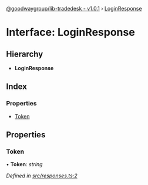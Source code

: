 [@goodwaygroup/lib-tradedesk - v1.0.1](../README.md) › [LoginResponse](loginresponse.md)

# Interface: LoginResponse

## Hierarchy

* **LoginResponse**

## Index

### Properties

* [Token](loginresponse.md#token)

## Properties

###  Token

• **Token**: *string*

*Defined in [src/responses.ts:2](https://github.com/GoodwayGroup/lib-tradedesk/blob/0960320/src/responses.ts#L2)*
